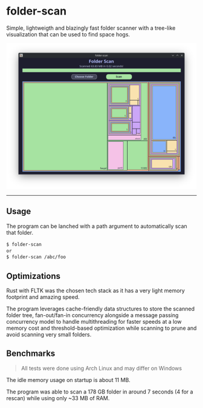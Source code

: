 # folder-scan

Simple, lightweigth and blazingly fast folder scanner with a tree-like visualization that can be used to find space hogs.

![Usage demo](./assets/example.png)

---

## Usage

The program can be lanched with a path argument to automatically scan that folder.

```bash
$ folder-scan
or
$ folder-scan /abc/foo
```

## Optimizations

Rust with FLTK was the chosen tech stack as it has a very light memory footprint and amazing speed.

The program leverages cache-friendly data structures to store the scanned folder tree, fan-out/fan-in concurrency alongside a message passing concurrency model to handle multithreading for faster speeds at a low memory cost and threshold-based optimization while scanning to prune and avoid scanning very small folders.

## Benchmarks

> All tests were done using Arch Linux and may differ on Windows

The idle memory usage on startup is about 11 MB.

The program was able to scan a 178 GB folder in around 7 seconds (4 for a rescan) while using only ~33 MB of RAM.
